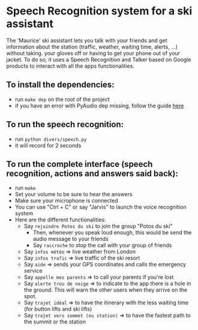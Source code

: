 # Speech Recognition system for a ski assistant
The 'Maurice' ski assistant lets you talk with your friends and get information about the station (traffic, weather, waiting time, alerts, ...) without taking. your gloves off or having to get your phone out of your jacket. To do so, it uses a Speech Recognition and Talker based on Google products to interact with all the apps functionalities.

## To install the dependencies:
* run `make dep` on the root of the project
* if you have an error with PyAudio dep missing, follow the guide [here](https://pypi.org/project/SpeechRecognition/#pyaudio-for-microphone-users)

## To run the speech recognition:
* run `python divers/speech.py`
* it will record for 2 seconds

## To run the complete interface (speech recognition, actions and answers said back):
* run `make`
* Set your volume to be sure to hear the answers
* Make sure your microphone is connected
* You can use "Ctrl + C" or say "Jarvis" to launch the voice recognition system
* Here are the different functionalities:
    * Say `rejoindre Potos du ski` to join the group "Potos du ski"
        * Then, whenever you speak loud enough, this would be send the audio message to your friends
        * Say `raccroche` to stop the call with your group of friends
    * Say `infos météo` => live weather from London
    * Say `infos trafic` => live traffic of the ski resort
    * Say `aide` => sends your GPS coordinates and calls the emergency service
    * Say `appelle mes parents` => to call your parents if you're lost
    * Say `alerte trou de neige` => to indicate to the app there is a hole in the ground. 
        This will warn the other users when they arrive on the spot.
    * Say `trajet idéal` => to have the itinerary with the less waiting time (for button lifts and ski lifts)
    * Say `trajet vers sommet (ou station)` => to have the fastest path to the summit or the station
    
    
